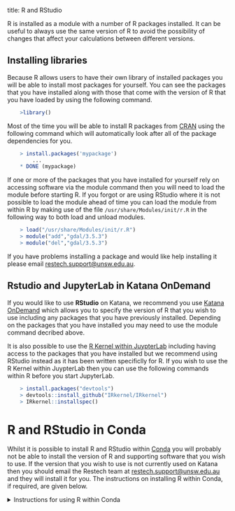 title: R and RStudio

R is installed as a module with a number of R packages installed. It can be useful to always use the same version of R to avoid the possibility of changes that affect your
calculations between different versions.

## Installing libraries

Because R allows users to have their own library of installed packages you will be able to install most packages for yourself. You can see the packages that you have installed along with those
that come with the version of R that you have loaded by using the following command.

``` r
    >library()
```

Most of the time you will be able to install R packages from [CRAN](https://cran.r-project.org/web/packages/index.html) using the following command which will automatically
look after all of the package dependencies for you.

``` r
    > install.packages('mypackage')
        ...
    * DONE (mypackage)
```

If one or more of the packages that you have installed for yourself rely on accessing software via the module command then you will need to load the module before starting R. If you forgot or are
using RStudio where it is not possible to load the module ahead of time you can load the module from within R by making use of the file `/usr/share/Modules/init/r.R` in the following way to
both load and unload modules.

``` r
    > load("/usr/share/Modules/init/r.R")
    > module("add","gdal/3.5.3")
	> module("del","gdal/3.5.3")
```

If you have problems installing a package and would like help installing it please email [restech.support@unsw.edu.au](mailto:restech.support@unsw.edu.au).

## Rstudio and JupyterLab in Katana OnDemand

If you would like to use **RStudio** on Katana, we recommend you use [Katana OnDemand](../using_katana/ondemand.md) which allows you to specify the version of R that you
wish to use including any packages that you have previously installed. Depending on the packages that you have installed you may need to use the module command decribed above.

It is also possible to use the [R Kernel within JuypterLab](../software/jupyter-notebooks/) including having access to the packages that you have installed
but we recommend using RStudio instead as it has been written specificlly for R. If you wish to use the R Kernel within JuypterLab then you can use the following commands within R before you
start JupyterLab. 

``` r
    > install.packages("devtools")
    > devtools::install_github("IRkernel/IRkernel")
    > IRkernel::installspec()
```

# R and RStudio in Conda

Whilst it is possible to install R and RStudio within [Conda](../../software/python/) you will probably not be able to install the version of R and supporting software that you wish to use.
If the version that you wish to use is not currently used on Katana then you should email the Restech team at [restech.support@unsw.edu.au](mailto:restech.support@unsw.edu.au) and they will install it for you.
The instructions on installing R within Conda, if required, are given below.

<details>

<summary>Instructions for using R within Conda</summary>

!!! r
    Using Conda to install complex software with large number of dependencies such as R or Rstudio may not provide provide you a recent version.

If you wish to install R as part of a Conda environment then you can use the following commands to install R in a new repository called R_software after . This may be the
easiest approach to take if you need to use a version of R that is not installed on Katana or a specialised collection of packages like [BioConductor](https://www.bioconductor.org/). If you 
are having trouble figuring out which approach to take please email the Restech team at [restech.support@unsw.edu.au](mailto:restech.support@unsw.edu.au).

``` bash
    conda create --name R_software
	conda activate R_software
    conda install R
```

If you then want to use RStudio you can install it using the following command: 

```
    conda install RStudio
```

If there is a conflict between the installed Conda packages then you can create a new Conda environment using the following commands:

``` bash
    conda create --name RStudio
	conda activate RStudio
    conda install RStudio
```

Once RStudio has been installed you can start a **FastX Desktop** with your required resources, open a terminal window by clicking on the icon at the top of the screen.
Once the terminal opens you can then activate your Conda environment and then use the following command to start RStudio:

``` bash
    rstudio
```

</details>